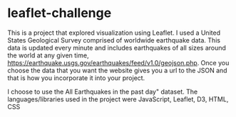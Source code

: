 # leaflet-challenge

This is a project that explored visualization using Leaflet. I used a United States Geological Survey comprised of worldwide earthquake data. This data is updated every minute and includes earthquakes of all sizes around the world at any given time, https://earthquake.usgs.gov/earthquakes/feed/v1.0/geojson.php. Once you choose the data that you want the website gives you a url to the JSON and that is how you incorporate it into your project. 

I choose to use the All Earthquakes in the past day" dataset. The languages/libraries used in the project were JavaScript, Leaflet, D3, HTML, CSS
